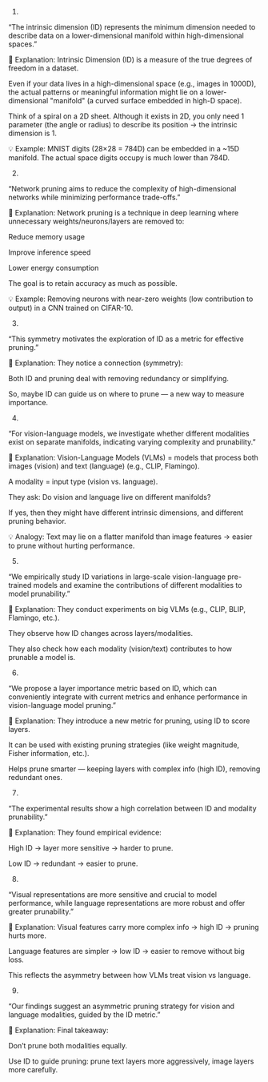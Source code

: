 1.
“The intrinsic dimension (ID) represents the minimum dimension needed to describe data on a lower-dimensional manifold within high-dimensional spaces.”

🔎 Explanation:
Intrinsic Dimension (ID) is a measure of the true degrees of freedom in a dataset.

Even if your data lives in a high-dimensional space (e.g., images in 1000D), the actual patterns or meaningful information might lie on a lower-dimensional "manifold" (a curved surface embedded in high-D space).

Think of a spiral on a 2D sheet. Although it exists in 2D, you only need 1 parameter (the angle or radius) to describe its position → the intrinsic dimension is 1.

💡 Example:
MNIST digits (28×28 = 784D) can be embedded in a ~15D manifold. The actual space digits occupy is much lower than 784D.

2.
“Network pruning aims to reduce the complexity of high-dimensional networks while minimizing performance trade-offs.”

🔎 Explanation:
Network pruning is a technique in deep learning where unnecessary weights/neurons/layers are removed to:

Reduce memory usage

Improve inference speed

Lower energy consumption

The goal is to retain accuracy as much as possible.

💡 Example:
Removing neurons with near-zero weights (low contribution to output) in a CNN trained on CIFAR-10.

3.
“This symmetry motivates the exploration of ID as a metric for effective pruning.”

🔎 Explanation:
They notice a connection (symmetry):

Both ID and pruning deal with removing redundancy or simplifying.

So, maybe ID can guide us on where to prune — a new way to measure importance.

4.
“For vision-language models, we investigate whether different modalities exist on separate manifolds, indicating varying complexity and prunability.”

🔎 Explanation:
Vision-Language Models (VLMs) = models that process both images (vision) and text (language) (e.g., CLIP, Flamingo).

A modality = input type (vision vs. language).

They ask: Do vision and language live on different manifolds?

If yes, then they might have different intrinsic dimensions, and different pruning behavior.

💡 Analogy:
Text may lie on a flatter manifold than image features → easier to prune without hurting performance.

5.
“We empirically study ID variations in large-scale vision-language pre-trained models and examine the contributions of different modalities to model prunability.”

🔎 Explanation:
They conduct experiments on big VLMs (e.g., CLIP, BLIP, Flamingo, etc.).

They observe how ID changes across layers/modalities.

They also check how each modality (vision/text) contributes to how prunable a model is.

6.
“We propose a layer importance metric based on ID, which can conveniently integrate with current metrics and enhance performance in vision-language model pruning.”

🔎 Explanation:
They introduce a new metric for pruning, using ID to score layers.

It can be used with existing pruning strategies (like weight magnitude, Fisher information, etc.).

Helps prune smarter — keeping layers with complex info (high ID), removing redundant ones.

7.
“The experimental results show a high correlation between ID and modality prunability.”

🔎 Explanation:
They found empirical evidence:

High ID → layer more sensitive → harder to prune.

Low ID → redundant → easier to prune.

8.
“Visual representations are more sensitive and crucial to model performance, while language representations are more robust and offer greater prunability.”

🔎 Explanation:
Visual features carry more complex info → high ID → pruning hurts more.

Language features are simpler → low ID → easier to remove without big loss.

This reflects the asymmetry between how VLMs treat vision vs language.

9.
“Our findings suggest an asymmetric pruning strategy for vision and language modalities, guided by the ID metric.”

🔎 Explanation:
Final takeaway:

Don’t prune both modalities equally.

Use ID to guide pruning: prune text layers more aggressively, image layers more carefully.
